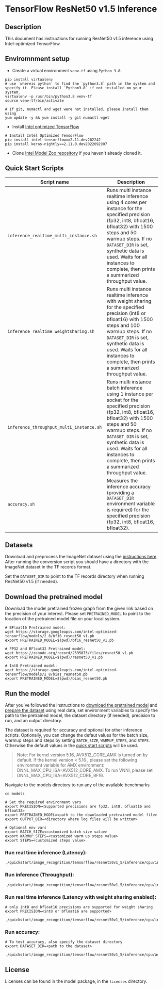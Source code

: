 <!--- 0. Title -->
# TensorFlow ResNet50 v1.5 Inference

<!-- 10. Description -->
## Description

This document has instructions for running ResNet50 v1.5 inference using
Intel-optimized TensorFlow.

## Enviromnment setup

* Create a virtual environment `venv-tf` using `Python 3.8`:
```
pip install virtualenv
# use `whereis python` to find the `python3.8` path in the system and specify it. Please install `Python3.8` if not installed on your system.
virtualenv -p /usr/bin/python3.8 venv-tf
source venv-tf/bin/activate

# If git, numactl and wget were not installed, please install them using
yum update -y && yum install -y git numactl wget
```

* Install [Intel optimized TensorFlow](https://pypi.org/project/intel-tensorflow/2.11.dev202242/)
```
# Install Intel Optimized TensorFlow
pip install intel-tensorflow==2.11.dev202242
pip install keras-nightly==2.11.0.dev2022092907
```

* Clone [Intel Model Zoo repository](https://github.com/IntelAI/models) if you haven't already cloned it.

<!--- 40. Quick Start Scripts -->
## Quick Start Scripts

| Script name | Description |
|-------------|-------------|
| `inference_realtime_multi_instance.sh` | Runs multi instance realtime inference using 4 cores per instance for the specified precision (fp32, int8, bfloat16, bfloat32) with 1500 steps and 50 warmup steps. If no `DATASET_DIR` is set, synthetic data is used. Waits for all instances to complete, then prints a summarized throughput value. |
| `inference_realtime_weightsharing.sh` | Runs multi instance realtime inference with weight sharing for the specified precision (int8 or bfloat16) with 1500 steps and 100 warmup steps. If no `DATASET_DIR` is set, synthetic data is used. Waits for all instances to complete, then prints a summarized throughput value. |
| `inference_throughput_multi_instance.sh` | Runs multi instance batch inference using 1 instance per socket for the specified precision (fp32, int8, bfloat16, bfloat32) with 1500 steps and 50 warmup steps. If no `DATASET_DIR` is set, synthetic data is used. Waits for all instances to complete, then prints a summarized throughput value. |
| `accuracy.sh` | Measures the inference accuracy (providing a `DATASET_DIR` environment variable is required) for the specified precision (fp32, int8, bfloat16, bfloat32). |


<!--- 30. Datasets -->
## Datasets

Download and preprocess the ImageNet dataset using the [instructions here](https://github.com/IntelAI/models/tree/master/datasets/imagenet#imagenet-dataset-scripts).
After running the conversion script you should have a directory with the
ImageNet dataset in the TF records format.

Set the `DATASET_DIR` to point to the TF records directory when running ResNet50 v1.5 (if needed).

## Download the pretrained model
Download the model pretrained frozen graph from the given link based on the precision of your interest. Please set `PRETRAINED_MODEL` to point to the location of the pretrained model file on your local system.
```
# BFloat16 Pretrained model:
wget https://storage.googleapis.com/intel-optimized-tensorflow/models/2_8/bf16_resnet50_v1.pb
export PRETRAINED_MODEL=$(pwd)/bf16_resnet50_v1.pb

# FP32 and BFloat32 Pretrained model:
wget https://zenodo.org/record/2535873/files/resnet50_v1.pb
export PRETRAINED_MODEL=$(pwd)/resnet50_v1.pb

# Int8 Pretrained model:
wget https://storage.googleapis.com/intel-optimized-tensorflow/models/2_8/bias_resnet50.pb
export PRETRAINED_MODEL=$(pwd)/bias_resnet50.pb
```

## Run the model

After you've followed the instructions to [download the pretrained model](#download-the-pretrained-model)
and [prepare the dataset](#datasets) using real data, set environment variables to
specify the path to the pretrained model, the dataset directory (if needed), precision to run, and an output directory.

The dataset is required for accuracy and optional for other inference scripts.
Optionally, you can change the defaut values for the batch size, warmup steps and steps by setting `BATCH_SIZE`, `WARMUP_STEPS`, and `STEPS`. Otherwise the default values in the [quick start scripts](#quick-start-scripts) will be used.

>Note: 
For kernel version 5.16, AVX512_CORE_AMX is turned on by default. If the kernel version < 5.16 , please set the following environment variable for AMX environment: DNNL_MAX_CPU_ISA=AVX512_CORE_AMX. To run VNNI, please set DNNL_MAX_CPU_ISA=AVX512_CORE_BF16.

Navigate to the models directory to run any of the available benchmarks.
```
cd models

# Set the required environment vars
export PRECISION=<Supported precisions are fp32, int8, bfloat16 and bfloat32>
export PRETRAINED_MODEL=<path to the downloaded pretrained model file>
export OUTPUT_DIR=<directory where log files will be written>

# Optional env vars
export BATCH_SIZE=<customized batch size value>
export WARMUP_STEPS=<customized warm up steps value>
export STEPS=<customized steps value>
```
### Run real time inference (Latency):
```
./quickstart/image_recognition/tensorflow/resnet50v1_5/inference/cpu/inference_realtime_multi_instance.sh
```

### Run inference (Throughput):
```
./quickstart/image_recognition/tensorflow/resnet50v1_5/inference/cpu/inference_throughput_multi_instance.sh
```

### Run real time inference (Latency with weight sharing enabled):
```
# only int8 and bfloat16 precisions are supported for weight sharing
export PRECISION=<int8 or bfloat16 are supported>

./quickstart/image_recognition/tensorflow/resnet50v1_5/inference/cpu/inference_realtime_weightsharing.sh
```

### Run accuracy:
```
# To test accuracy, also specify the dataset directory
export DATASET_DIR=<path to the dataset>

./quickstart/image_recognition/tensorflow/resnet50v1_5/inference/cpu/accuracy.sh
```

<!--- 80. License -->
## License

Licenses can be found in the model package, in the `licenses` directory.

